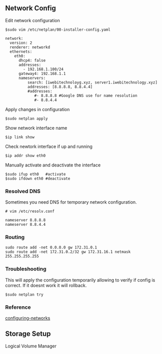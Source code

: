 ## Network Config
Edit network configuration
```
$sudo vim /etc/netplan/00-installer-config.yaml
```
```
network:
  version: 2
  renderer: networkd
  ethernets:
    eth0:
      dhcp4: false
      addresses:
        - 192.168.1.100/24
      gateway4: 192.168.1.1
      nameservers:
          search: [iwebitechnoloyg.xyz, server1.iwebitechnology.xyz]
          addresses: [8.8.8.8, 8.8.4.4]
          #addresses:
             #- 8.8.8.8 #Google DNS use for name resolution
             #- 8.8.4.4
```
Apply changes in configuration
```
$sudo netplan apply
```
Show network interface name
```
$ip link show
```
Check newtork interface if up and running
```
$ip addr show eth0
```
Manually activate and deactivate the interface
```
$sudo ifup eth0   #activate
$sudo ifdown eth0 #deactivate
```
### Resolved DNS 
Sometimes you need DNS for temporary network configuration. 
```
# vim /etc/resolv.conf

nameserver 8.8.8.8 
nameserver 8.8.4.4
```
### Routing
```
sudo route add -net 0.0.0.0 gw 172.31.0.1
sudo route add -net 172.31.0.2/32 gw 172.31.16.1 netmask 255.255.255.255
```
### Troubleshooting
This will apply the configuration temporarily allowing to verify if config is correct. If it doesnt work it will rollback.
```
$sudo netplan try
```
### Reference
[configuring-networks](https://ubuntu.com/server/docs/configuring-networks)
## Storage Setup
Logical Volume Manager
```
```
